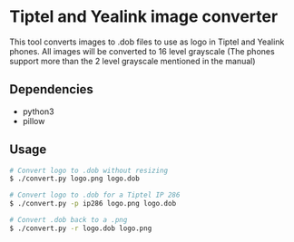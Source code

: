 # Tiptel and Yealink image converter

This tool converts images to .dob files to use as logo in Tiptel and Yealink phones. All images will be converted
to 16 level grayscale (The phones support more than the 2 level grayscale mentioned in the manual)

## Dependencies

- python3
- pillow

## Usage

```bash
# Convert logo to .dob without resizing
$ ./convert.py logo.png logo.dob

# Convert logo to .dob for a Tiptel IP 286
$ ./convert.py -p ip286 logo.png logo.dob

# Convert .dob back to a .png
$ ./convert.py -r logo.dob logo.png
```